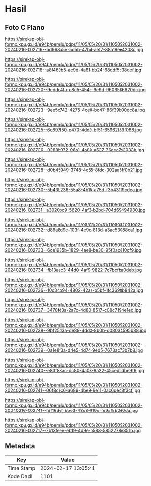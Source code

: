 # Hasil

## Foto C Plano

https://sirekap-obj-formc.kpu.go.id/e94b/pemilu/pdpr/11/05/05/20/31/1105052031002-20240216-002716--bd968b5e-5d5b-47bd-aef7-88a19ee4208c.jpg

https://sirekap-obj-formc.kpu.go.id/e94b/pemilu/pdpr/11/05/05/20/31/1105052031002-20240216-002718--a8f469b5-ae9d-4a81-bb24-68ddf5c38def.jpg

https://sirekap-obj-formc.kpu.go.id/e94b/pemilu/pdpr/11/05/05/20/31/1105052031002-20240216-002720--9edde4fa-c8c5-454e-9e9d-9606566620dc.jpg

https://sirekap-obj-formc.kpu.go.id/e94b/pemilu/pdpr/11/05/05/20/31/1105052031002-20240216-002723--9ee5c742-4275-4ce0-bc47-86f39b00dc8a.jpg

https://sirekap-obj-formc.kpu.go.id/e94b/pemilu/pdpr/11/05/05/20/31/1105052031002-20240216-002725--6e897f50-c470-4dd9-bf51-65962f89f088.jpg

https://sirekap-obj-formc.kpu.go.id/e94b/pemilu/pdpr/11/05/05/20/31/1105052031002-20240216-002726--9288b972-96a1-4a80-a527-76aee7c2933b.jpg

https://sirekap-obj-formc.kpu.go.id/e94b/pemilu/pdpr/11/05/05/20/31/1105052031002-20240216-002728--d0b45949-3748-4c55-8fdc-302aa8ff0b21.jpg

https://sirekap-obj-formc.kpu.go.id/e94b/pemilu/pdpr/11/05/05/20/31/1105052031002-20240216-002730--5b43b236-55a8-4b15-a75d-f3b43119cdea.jpg

https://sirekap-obj-formc.kpu.go.id/e94b/pemilu/pdpr/11/05/05/20/31/1105052031002-20240216-002731--a3020bc9-5620-4af3-b2bd-704d69494980.jpg

https://sirekap-obj-formc.kpu.go.id/e94b/pemilu/pdpr/11/05/05/20/31/1105052031002-20240216-002732--d86a8d9e-103f-4e9c-813d-a3ac53088ca1.jpg

https://sirekap-obj-formc.kpu.go.id/e94b/pemilu/pdpr/11/05/05/20/31/1105052031002-20240216-002733--6ce1985b-1829-4ae8-be30-95f0ac810cf9.jpg

https://sirekap-obj-formc.kpu.go.id/e94b/pemilu/pdpr/11/05/05/20/31/1105052031002-20240216-002734--fb13aec3-44d0-4af9-9822-7c7bcfba0deb.jpg

https://sirekap-obj-formc.kpu.go.id/e94b/pemilu/pdpr/11/05/05/20/31/1105052031002-20240216-002736--10c34b94-4802-42aa-b5bf-1fc3698b842a.jpg

https://sirekap-obj-formc.kpu.go.id/e94b/pemilu/pdpr/11/05/05/20/31/1105052031002-20240216-002737--3478fd3a-2a7c-4d80-8517-c08c7194e1ed.jpg

https://sirekap-obj-formc.kpu.go.id/e94b/pemilu/pdpr/11/05/05/20/31/1105052031002-20240216-002738--9bf25d3a-de89-4dd3-8b0b-d08034595b88.jpg

https://sirekap-obj-formc.kpu.go.id/e94b/pemilu/pdpr/11/05/05/20/31/1105052031002-20240216-002739--0a1e8f3a-d4e5-4d74-9ed5-7673ac73b7b8.jpg

https://sirekap-obj-formc.kpu.go.id/e94b/pemilu/pdpr/11/05/05/20/31/1105052031002-20240216-002740--e83f88ac-dc80-4a08-8a22-45cedbdbe9f9.jpg

https://sirekap-obj-formc.kpu.go.id/e94b/pemilu/pdpr/11/05/05/20/31/1105052031002-20240216-002741--06f8cec6-a689-4be9-9e11-0ac6de48f3cf.jpg

https://sirekap-obj-formc.kpu.go.id/e94b/pemilu/pdpr/11/05/05/20/31/1105052031002-20240216-002741--fdf16dcf-bbe3-48c8-919c-fe9af5b2d0da.jpg

https://sirekap-obj-formc.kpu.go.id/e94b/pemilu/pdpr/11/05/05/20/31/1105052031002-20240216-002717--7b13feee-eb19-4d9e-b583-5852278e351b.jpg


## Metadata

| Key        | Value               |
| ---------- | ------------------- |
| Time Stamp | 2024-02-17 13:05:41 |
| Kode Dapil | 1101                |



